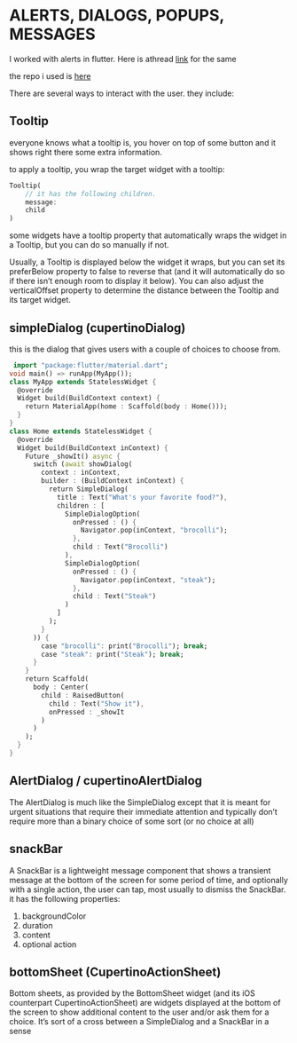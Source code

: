 # ALERTS, DIALOGS, POPUPS, MESSAGES

I worked with alerts in flutter. Here is athread [link](https://twitter.com/Kkipngeno_koech/status/1694656003030028672?s=20) for the same

the repo i used is [here](https://github.com/kkipngenokoech/FlutterBook)

There are several ways to interact with the user. they include:

## Tooltip

everyone knows what a tooltip is, you hover on top of some button and it shows  right there some extra information.

to apply a tooltip, you wrap the target widget with a tooltip:

```dart
Tooltip(
    // it has the following children.
    message:
    child
)
```

some widgets have a tooltip property that automatically wraps the widget in a Tooltip, but you can do so manually if not.

Usually, a Tooltip is displayed below the widget it wraps, but you can set its preferBelow property to false to reverse that (and it will automatically do so if there isn’t enough room to display it below). You can also adjust the verticalOffset property to determine the distance between the Tooltip and its target widget.

## simpleDialog (cupertinoDialog)

this is the dialog that gives users with a couple of choices to choose from.

```dart
 import "package:flutter/material.dart";
void main() => runApp(MyApp());
class MyApp extends StatelessWidget {
  @override
  Widget build(BuildContext context) {
    return MaterialApp(home : Scaffold(body : Home()));
  }
}
class Home extends StatelessWidget {
  @override
  Widget build(BuildContext inContext) {
    Future _showIt() async {
      switch (await showDialog(
        context : inContext,
        builder : (BuildContext inContext) {
          return SimpleDialog(
            title : Text("What's your favorite food?"),
            children : [
              SimpleDialogOption(
                onPressed : () {
                  Navigator.pop(inContext, "brocolli");
                },
                child : Text("Brocolli")
              ),
              SimpleDialogOption(
                onPressed : () {
                  Navigator.pop(inContext, "steak");
                },
                child : Text("Steak")
              )
            ]
          );
        }
      )) {
        case "brocolli": print("Brocolli"); break;
        case "steak": print("Steak"); break;
      }
    }
    return Scaffold(
      body : Center(
        child : RaisedButton(
          child : Text("Show it"),
          onPressed : _showIt
        )
      )
    );
  }
}
```

## AlertDialog / cupertinoAlertDialog

The AlertDialog is much like the SimpleDialog except that it is meant for urgent situations that require their immediate attention and typically don’t require more than a binary choice of some sort (or no choice at all)

## snackBar

A SnackBar is a lightweight message component that shows a transient message at the bottom of the screen for some period of time, and optionally with a single action, the user can tap, most usually to dismiss the SnackBar.  it has the following properties:

1. backgroundColor
2. duration
3. content
4. optional action

## bottomSheet (CupertinoActionSheet)

Bottom sheets, as provided by the BottomSheet widget (and its iOS counterpart CupertinoActionSheet) are widgets displayed at the bottom of the screen to show additional content to the user and/or ask them for a choice. It’s sort of a cross between a SimpleDialog and a SnackBar in a sense


